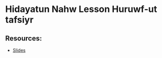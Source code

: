 # Hidayatun Nahw Lesson  Huruwf-ut tafsiyr



## Resources:
- [Slides](https://github.com/arshare/resources_balagha_pdfs)
